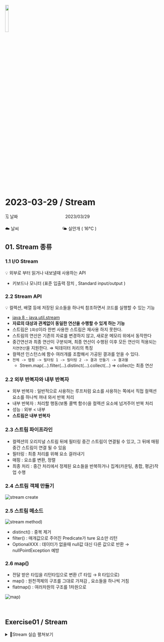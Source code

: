 <img src="https://noticon-static.tammolo.com/dgggcrkxq/image/upload/v1566913897/noticon/xbvewg1m3azbpnrzck1k.png" height="15%" width="15%"> <br/>

# 2023-03-29 / Stream

🗓️ 날짜           2023/03/29 

☁️ 날씨          🌤️ 실안개 ( 16°C )
</br>

## 01. Stream 종류

### 1.1 I/O Stream

💡 외부로 부터 읽거나 내보낼때 사용하는 API

- 키보드나 모니터 (표준 입출력 장치 , Standard input/output )

### 2.2 Stream API

💡 컬렉션, 배열 등에 저장된 요소들을 하나씩 참조하면서 코드를 실행할 수 있는 기능

- [java 8 - java.util.stream](https://docs.oracle.com/en/java/javase/11/docs/api/java.base/java/util/stream/Stream.html)
- **자료의 대상과 관계없이 동일한 연산을 수행할 수 있게 하는 기능**
- 스트림은 `1회성`이라 한번 사용한 스트림은 재사용 하지 못한다.
- 스트림의 연산은 기존의 자료를 변경하지 않고, 새로운 메모리 위에서 동작한다
- 중간연산과 최종 연산이 구분되며, 최종 연산이 수행된 이후 모든 연산이 적용되는 `지연연산`을 지원한다. ⇒ 빅데이터 처리의 특징
- 컬렉션 인스턴스에 함수 여러개를 조합해서 가공된 결과를 얻을 수 있다.
- `전체 -> 맵핑 -> 필터링 1 -> 필터링 2 -> 결과 만들기 -> 결과물`
    - Strem.map(…).filter(…).distinct(…).collect(…) ⇒ collect는 최종 연산

### 2.2 외부 반복자와 내부 반복자

- 외부 반복자 : 일반적으로 사용하는 루프처럼 요소를 사용하는 쪽에서 직접 컬렉션 요소를 하나씩 꺼내 와서 반복 처리
- 내부 반복자 : 처리할 행동(보통 콜백 함수)을 컬렉션 요소에 넘겨주어 반복 처리
- 성능 : 외부 < 내부
- **스트림은 내부 반복자**

### 2.3 스트림 파이프라인

- 컬렉션의 오리지널 스트림 뒤에 필터링 중간 스트림이 연결될 수 있고, 그 뒤에 매핑 중간 스트림이 연결 될 수 있음
- 필터링 : 최종 처리를 위해 요소 걸러내기
- 매핑 : 요소를 변환, 정렬
- 최종 처리 : 중간 처리에서 정제된 요소들을 반복하거나 집계(카운팅, 총합, 평균)작업 수행

### 2.4 스트림 객체 만들기

![stream create](https://user-images.githubusercontent.com/55836020/228739108-497828f1-ecc5-4f34-8718-b42b9ce9b5d3.png)
### 2.5 스트림 메소드

![stream method)](https://user-images.githubusercontent.com/55836020/228739114-4fd68f9a-44f1-4aa9-9034-7084931f71a7.png)

- distinct() : 중복 제거
- filter() : 매개값으로 주어진 Predicate가 ture 요소만 리턴
- OptionalXXX : 데이터가 없을때 null값 대신 다른 값으로 반환 → nullPointException 예방

 

### 2.6 map()

- 전달 받은 타입을 리턴타입으로 변환 (T 타입 → R 타입으로)
- map() : 원천객체의 구조를 그대로 가져감 , 요소들을 하나씩 거침
- flatmap() :  여러차원의 구조를 1차원으로

![map)](https://user-images.githubusercontent.com/55836020/228739119-01b78de3-07ef-44fc-b864-22db08c21286.png)

</br>

## Exercise01 / Stream

<details>
<summary>📜Stream 실습 펼쳐보기</summary>
<div markdown="1">

1️⃣ **[실습1]**

- 모든 문제들은 위의 배열 객체를 가지고 스트림 객체를 만든 다음에 해결한다.

- (1) Trainee 객체들을 화면에 출력한다.
- (2) 성적이 높은 순으로 Trainee 객체들을 화면에 출력한다.
- (3) 성적이 200 이상인 Trainee 객체들을 화면에 출력한다.
- (4) 성적이 200 이상인 수강생들의 인원을 출력한다.
- (5) 남학생의 Trainee 객체들을 화면에 출력한다.
- (6) 남학생의 인원을 출력한다.
- (7) 모든 학생들의 스코어만 출력한다.
- (8) 모든 학생들의 스코어 합을 출력한다.

```java
public class Trainee {
	private final String name;
	private final boolean isMale; // 성별
	private final int hak; // 학년
	private final int ban; // 반
	private final int score;

	public Trainee(String name, boolean isMale, int hak, int ban, int score) {
		this.name = name;
		this.isMale = isMale;
		this.hak = hak;
		this.ban = ban;
		this.score = score;
	}
//getter,setter 생략
	public String toString() {
		return String.format("[%s, %s, %d학년 %d반, %3d점 ]", name, isMale ? "남" : "여", hak, ban, score);
	}
}
```

```java
public class StreamLab {

	public static void main(String[] args) {
		Trainee[] sa = new Trainee[] { new Trainee("나자바", true, 1, 1, 300), new Trainee("김지미", false, 1, 1, 250),
				new Trainee("김자바", true, 1, 1, 200), new Trainee("이지미", false, 1, 2, 150),
				new Trainee("남자바", true, 1, 2, 100), new Trainee("안지미", false, 1, 2, 50),
				new Trainee("황지미", false, 1, 3, 100), new Trainee("강지미", false, 1, 3, 150),
				new Trainee("이자바", true, 1, 3, 200), new Trainee("나자바", true, 2, 1, 300),
				new Trainee("김지미", false, 2, 1, 250), new Trainee("김자바", true, 2, 1, 200),
				new Trainee("이지미", false, 2, 2, 150), new Trainee("남자바", true, 2, 2, 100),
				new Trainee("안지미", false, 2, 2, 50), new Trainee("황지미", false, 2, 3, 100),
				new Trainee("강지미", false, 2, 3, 150), new Trainee("이자바", true, 2, 3, 200) };

// 모든 문제들은 위의 배열 객체를 가지고 스트림 객체를 만든 다음에 해결한다.
		
		// (1) Trainee 객체들을 화면에 출력한다.
		System.out.println("객체를 출력합니다.");
		Arrays.stream(sa).forEach(s -> {
			System.out.println(s);
		});
		System.out.println();
		
// (2) 성적이 높은 순으로 Trainee 객체들을 화면에 출력한다.
		System.out.println("성적이 높은 순으로 출력합니다.");
		Arrays.stream(sa).sorted((t1, t2) -> t1.getScore() - t2.getScore()).forEach(System.out::println);

// (3) 성적이 200 이상인 Trainee 객체들을 화면에 출력한다.
		System.out.println("성적이 200 이상인 사람을 출력합니다.");
		Arrays.stream(sa).filter(s -> s.getScore() > 200).forEach(System.out::println);

// (4) 성적이 200 이상인 수강생들의 인원을 출력한다.
		long sum = Arrays.stream(sa).filter(s -> s.getScore() > 200).count();
		System.out.println("성적이 200 이상인 수강생들 인원은" + sum + "입니다.");

// (5) 남학생의 Trainee 객체들을 화면에 출력한다.
		System.out.println("남학생을 출력합니다.");
		Arrays.stream(sa).filter(s -> s.isMale()).forEach(s -> System.out.println(s));

// (6) 남학생의 인원을 출력한다.
		System.out.println();
		long maleCnt = Arrays.stream(sa).filter(s -> s.isMale()).count();
		System.out.println("남학생의 인원은" + maleCnt + "입니다.");

// (7) 모든 학생들의 스코어만 출력한다.
		System.out.println("모든 학생들의 스코어를 출력합니다.");
		Arrays.stream(sa).forEach(s -> System.out.print( s.getName()+"학생의 점수는"+s.getScore() + "입니다."));
// (8) 모든 학생들의 스코어 합을 출력한다.
		int scoreSum= Arrays.stream(sa).mapToInt(s -> s.getScore()).sum();
		System.out.println("모든 학생들의 스코어 합은"+scoreSum+"입니다.");
		
	}

}
```
</div>
</details>
